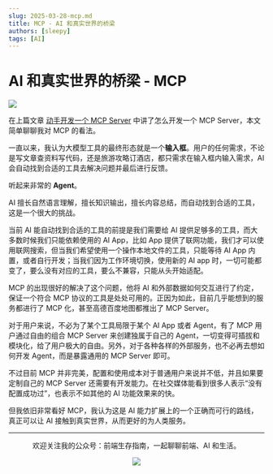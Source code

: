```yaml
---
slug: 2025-03-28-mcp.md
title: MCP - AI 和真实世界的桥梁
authors: [sleepy]
tags: [AI]
---
```


# AI 和真实世界的桥梁 - MCP

![](https://fastly.jsdelivr.net/gh/bucketio/img2@main/2025/03/28/1743149448198-f539c9a9-db7e-48c8-a8a4-8791aab4309b.png)

在上篇文章 [动手开发一个 MCP Server](https://mp.weixin.qq.com/s/EedUriN_nMWIoZgJAZP6dQ) 中讲了怎么开发一个 MCP Server，本文简单聊聊我对 MCP 的看法。

一直以来，我认为大模型工具的最终形态就是一个**输入框**。用户的任何需求，不论是写文章查资料写代码，还是旅游攻略订酒店，都只需求在输入框内输入需求，AI 会自动找到合适的工具去解决问题并最后进行反馈。

听起来非常的 **Agent**。

AI 擅长自然语言理解，擅长知识输出，擅长内容总结，而自动找到合适的工具，这是一个很大的挑战。

当前 AI 能自动找到合适的工具的前提是我们需要给 AI 提供足够多的工具，而大多数时候我们只能依赖使用的 AI App，比如 App 提供了联网功能，我们才可以使用联网搜索，但当我们希望使用一个操作本地文件的工具，只能等待 AI App 内置，或者自行开发；当我们因为工作环境切换，使用新的 AI app 时，一切可能都变了，要么没有对应的工具，要么不兼容，只能从头开始适配。

MCP 的出现很好的解决了这个问题，他将 AI 和外部数据如何交互进行了约定，保证一个符合 MCP 协议的工具是处处可用的。正因为如此，目前几乎能想到的服务都进行了 MCP 化，甚至高德百度地图都推出了 MCP Server。

对于用户来说，不必为了某个工具局限于某个 AI App 或者 Agent，有了 MCP 用户通过自由的组合 MCP Server 来创建独属于自己的 Agent，一切变得可插拔和模块化，给了用户极大的自由。另外，对于各种各样的外部服务，也不必再去想如何开发 Agent，而是暴露通用的 MCP Server 即可。

不过目前 MCP 并非完美，配置和使用成本对于普通用户来说并不低，并且如果要定制自己的 MCP Server 还需要有开发能力。在社交媒体能看到很多人表示“没有配置成功过”，也表示不如其他的 AI 功能效果来的快。

但我依旧非常看好 MCP，我认为这是 AI 能力扩展上的一个正确而可行的路线，真正可以让 AI 接触到真实世界，从而更好的为人类服务。

---

<div align="center">
  <p>欢迎关注我的公众号：前端生存指南，一起聊聊前端、AI 和生活。</p>
  <img src="https://cloud-minapp-47803.cloud.ifanrusercontent.com/1tvAM68Cvrx3bfLR.jpg" style={{ width: '180px' }} />
</div>